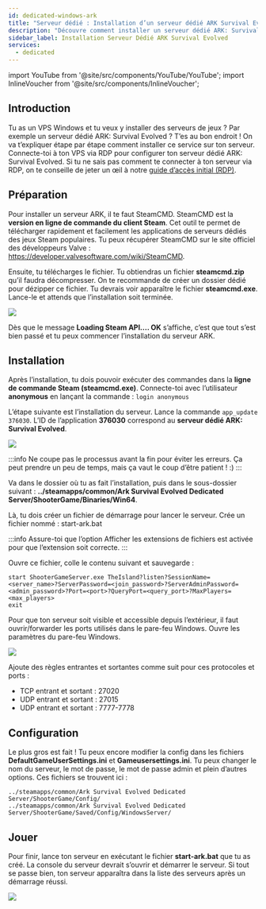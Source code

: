 ```yaml
---
id: dedicated-windows-ark
title: "Serveur dédié : Installation d’un serveur dédié ARK Survival Evolved sous Windows"
description: "Découvre comment installer un serveur dédié ARK: Survival Evolved sur un VPS Windows pour un gaming multijoueur sans prise de tête → En savoir plus maintenant"
sidebar_label: Installation Serveur Dédié ARK Survival Evolved
services:
  - dedicated
---
```


import YouTube from '@site/src/components/YouTube/YouTube';
import InlineVoucher from '@site/src/components/InlineVoucher';

## Introduction

Tu as un VPS Windows et tu veux y installer des serveurs de jeux ? Par exemple un serveur dédié ARK: Survival Evolved ? T’es au bon endroit ! On va t’expliquer étape par étape comment installer ce service sur ton serveur. Connecte-toi à ton VPS via RDP pour configurer ton serveur dédié ARK: Survival Evolved. Si tu ne sais pas comment te connecter à ton serveur via RDP, on te conseille de jeter un œil à notre [guide d’accès initial (RDP)](vserver-windows-userdp.md).

<YouTube videoId="YOz_SqsUkg4" imageSrc="https://screensaver01.zap-hosting.com/index.php/s/BF23kJKNsFQyeyX/preview" title="Installation Serveur Dédié ARK: Survival Evolved sur VPS Windows" description="Tu préfères voir les choses en action pour mieux comprendre ? On a ce qu’il te faut ! Plonge dans notre vidéo qui te décompose tout. Que tu sois pressé ou que tu préfères apprendre de manière plus fun et visuelle !"/>

<InlineVoucher />

## Préparation

Pour installer un serveur ARK, il te faut SteamCMD. SteamCMD est la **version en ligne de commande du client Steam**. Cet outil te permet de télécharger rapidement et facilement les applications de serveurs dédiés des jeux Steam populaires. Tu peux récupérer SteamCMD sur le site officiel des développeurs Valve : https://developer.valvesoftware.com/wiki/SteamCMD.

Ensuite, tu télécharges le fichier. Tu obtiendras un fichier **steamcmd.zip** qu’il faudra décompresser. On te recommande de créer un dossier dédié pour dézipper ce fichier. Tu devrais voir apparaître le fichier **steamcmd.exe**. Lance-le et attends que l’installation soit terminée.

![](https://screensaver01.zap-hosting.com/index.php/s/QnqpbKQiEAFLL2T/preview)

Dès que le message **Loading Steam API.... OK** s’affiche, c’est que tout s’est bien passé et tu peux commencer l’installation du serveur ARK.



## Installation

Après l’installation, tu dois pouvoir exécuter des commandes dans la **ligne de commande Steam (steamcmd.exe)**. Connecte-toi avec l’utilisateur **anonymous** en lançant la commande : `login anonymous`

L’étape suivante est l’installation du serveur. Lance la commande `app_update 376030`. L’ID de l’application **376030** correspond au **serveur dédié ARK: Survival Evolved**.

![](https://screensaver01.zap-hosting.com/index.php/s/RJzpFL4ZPSsAZZd/preview)



:::info
Ne coupe pas le processus avant la fin pour éviter les erreurs. Ça peut prendre un peu de temps, mais ça vaut le coup d’être patient ! :)
:::



Va dans le dossier où tu as fait l’installation, puis dans le sous-dossier suivant : **../steamapps/common/Ark Survival Evolved Dedicated Server/ShooterGame/Binaries/Win64**.

Là, tu dois créer un fichier de démarrage pour lancer le serveur. Crée un fichier nommé : start-ark.bat

:::info
Assure-toi que l’option Afficher les extensions de fichiers est activée pour que l’extension soit correcte.
:::

Ouvre ce fichier, colle le contenu suivant et sauvegarde :

```
start ShooterGameServer.exe TheIsland?listen?SessionName=<server_name>?ServerPassword=<join_password>?ServerAdminPassword=<admin_password>?Port=<port>?QueryPort=<query_port>?MaxPlayers=<max_players>
exit
```



Pour que ton serveur soit visible et accessible depuis l’extérieur, il faut ouvrir/forwarder les ports utilisés dans le pare-feu Windows. Ouvre les paramètres du pare-feu Windows.

![](https://screensaver01.zap-hosting.com/index.php/s/p7iyYxZwfeGaZaW/preview)


Ajoute des règles entrantes et sortantes comme suit pour ces protocoles et ports :

- TCP entrant et sortant : 27020
- UDP entrant et sortant : 27015
- UDP entrant et sortant : 7777-7778



## Configuration

Le plus gros est fait ! Tu peux encore modifier la config dans les fichiers **DefaultGameUserSettings.ini** et **Gameusersettings.ini**. Tu peux changer le nom du serveur, le mot de passe, le mot de passe admin et plein d’autres options. Ces fichiers se trouvent ici :

```
../steamapps/common/Ark Survival Evolved Dedicated Server/ShooterGame/Config/
../steamapps/common/Ark Survival Evolved Dedicated Server/ShooterGame/Saved/Config/WindowsServer/
```



## Jouer

Pour finir, lance ton serveur en exécutant le fichier **start-ark.bat** que tu as créé. La console du serveur devrait s’ouvrir et démarrer le serveur. Si tout se passe bien, ton serveur apparaîtra dans la liste des serveurs après un démarrage réussi.

![](https://screensaver01.zap-hosting.com/index.php/s/cENfRQGxK4NjM3Y/preview)

<InlineVoucher />